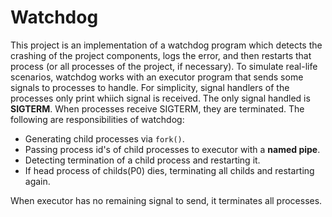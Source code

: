 # Watchdog

This project is an implementation of a watchdog program which detects the crashing of the project components, logs the error, and then restarts that
process (or all processes of the project, if necessary). To simulate real-life scenarios, watchdog works with an executor program that sends some signals to processes 
 to handle. For simplicity, signal handlers of the processes only print whiich signal is received. The only signal handled is **SIGTERM**. When processes receive SIGTERM, they are terminated. The following are responsibilities of watchdog:

 * Generating child processes via `fork()`.
 * Passing process id's of child processes to executor with a **named pipe**.
 * Detecting termination of a child process and restarting it.
 * If head process of childs(P0) dies, terminating all childs and restarting again.

 When executor has no remaining signal to send, it terminates all processes. 